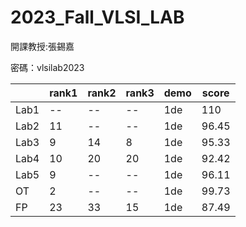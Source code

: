 # 2023_Fall_VLSI_LAB
開課教授:張錫嘉

密碼：vlsilab2023

||rank1|rank2|rank3|demo|score|
|---|---|---|---|---|---|
|Lab1|--|--|--|1de|110|
|Lab2|11|--|--|1de|96.45|
|Lab3|9|14|8|1de|95.33|
|Lab4|10|20|20|1de|92.42|
|Lab5|9|--|--|1de|96.11|
|OT|2|--|--|1de|99.73|
|FP|23|33|15|1de|87.49|
